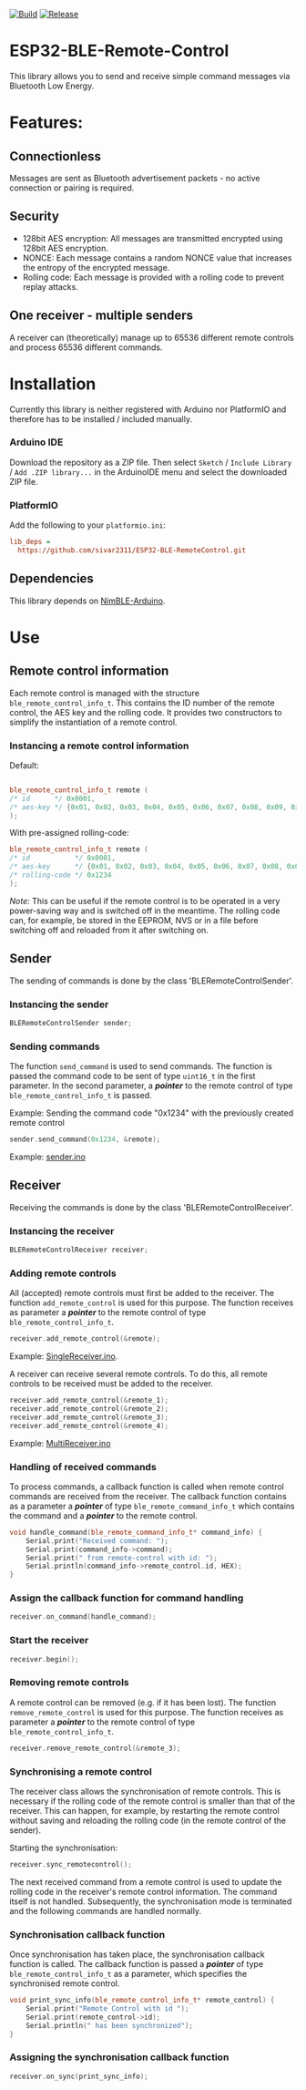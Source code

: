 [![Build](https://github.com/sivar2311/ESP32-BLE-RemoteControl/actions/workflows/build.yml/badge.svg)](https://github.com/sivar2311/ESP32-BLE-RemoteControl/actions/workflows/build.yml)
[![Release](https://img.shields.io/github/v/release/sivar2311/ESP32-BLE-RemoteControl)](https://github.com/sivar2311/ESP32-BLE-RemoteControl/releases)
# ESP32-BLE-Remote-Control

This library allows you to send and receive simple command messages via Bluetooth Low Energy.

# Features:

## Connectionless

Messages are sent as Bluetooth advertisement packets - no active connection or pairing is required.

## Security
- 128bit AES encryption: All messages are transmitted encrypted using 128bit AES encryption.
- NONCE: Each message contains a random NONCE value that increases the entropy of the encrypted message.
- Rolling code: Each message is provided with a rolling code to prevent replay attacks.

## One receiver - multiple senders
A receiver can (theoretically) manage up to 65536 different remote controls and process 65536 different commands.

# Installation

Currently this library is neither registered with Arduino nor PlatformIO and therefore has to be installed / included manually. 

### Arduino IDE

Download the repository as a ZIP file.
Then select `Sketch` / `Include Library` / `Add .ZIP library...` in the ArduinoIDE menu and select the downloaded ZIP file.

### PlatformIO

Add the following to your `platformio.ini`:
```ini
lib_deps = 
  https://github.com/sivar2311/ESP32-BLE-RemoteControl.git
``` 

## Dependencies

This library depends on [NimBLE-Arduino](https://github.com/h2zero/NimBLE-Arduino).

# Use

## Remote control information

Each remote control is managed with the structure `ble_remote_control_info_t`.
This contains the ID number of the remote control, the AES key and the rolling code.
It provides two constructors to simplify the instantiation of a remote control.

### Instancing a remote control information

Default:

```C++

ble_remote_control_info_t remote (
/* id      */ 0x0001,                                                                                       
/* aes-key */ {0x01, 0x02, 0x03, 0x04, 0x05, 0x06, 0x07, 0x08, 0x09, 0x00A, 0x00B, 0x0C, 0x0D, 0x0E, 0x0F}  
);
```

With pre-assigned rolling-code:

```C++
ble_remote_control_info_t remote (
/* id           */ 0x0001,                                                                                       
/* aes-key      */ {0x01, 0x02, 0x03, 0x04, 0x05, 0x06, 0x07, 0x08, 0x09, 0x00A, 0x00B, 0x0C, 0x0D, 0x0E, 0x0F}, 
/* rolling-code */ 0x1234
);
```

*Note:*
This can be useful if the remote control is to be operated in a very power-saving way and is switched off in the meantime. 
The rolling code can, for example, be stored in the EEPROM, NVS or in a file before switching off and reloaded from it after switching on.

## Sender

The sending of commands is done by the class 'BLERemoteControlSender'.

### Instancing the sender

```C++
BLERemoteControlSender sender;
```

### Sending commands

The function `send_command` is used to send commands.
The function is passed the command code to be sent of type `uint16_t` in the first parameter.
In the second parameter, a ***pointer*** to the remote control of type `ble_remote_control_info_t` is passed.

Example: Sending the command code "0x1234" with the previously created remote control

```C++
sender.send_command(0x1234, &remote);
```

Example: [sender.ino](/examples/transmitter/transmitter.ino)

## Receiver

Receiving the commands is done by the class 'BLERemoteControlReceiver'.

### Instancing the receiver

```C++
BLERemoteControlReceiver receiver;
```

### Adding remote controls

All (accepted) remote controls must first be added to the receiver.
The function `add_remote_control` is used for this purpose. 
The function receives as parameter a ***pointer*** to the remote control of type `ble_remote_control_info_t`.

```C++
receiver.add_remote_control(&remote);
```

Example: [SingleReceiver.ino](/examples/Receiver/SingleReceiver/SingleReceiver.ino).

A receiver can receive several remote controls. 
To do this, all remote controls to be received must be added to the receiver.

```C++
receiver.add_remote_control(&remote_1);
receiver.add_remote_control(&remote_2);
receiver.add_remote_control(&remote_3);
receiver.add_remote_control(&remote_4);
```

Example: [MultiReceiver.ino](/examples/Receiver/MultiReceiver/MultiReceiver.ino)


### Handling of received commands

To process commands, a callback function is called when remote control commands are received from the receiver.
The callback function contains as a parameter a ***pointer*** of type `ble_remote_command_info_t` which contains the command and a ***pointer*** to the remote control.

```C++
void handle_command(ble_remote_command_info_t* command_info) {
    Serial.print("Received command: ");
    Serial.print(command_info->command);
    Serial.print(" from remote-control with id: ");
    Serial.println(command_info->remote_control.id, HEX);
}
```

### Assign the callback function for command handling

```C++
receiver.on_command(handle_command);
```

### Start the receiver

```C++
receiver.begin();
```

### Removing remote controls

A remote control can be removed (e.g. if it has been lost).
The function `remove_remote_control` is used for this purpose.
The function receives as parameter a ***pointer*** to the remote control of type `ble_remote_control_info_t`.

```C++
receiver.remove_remote_control(&remote_3);
```

### Synchronising a remote control

The receiver class allows the synchronisation of remote controls. This is necessary if the rolling code of the remote control is smaller than that of the receiver. This can happen, for example, by restarting the remote control without saving and reloading the rolling code (in the remote control of the sender).

Starting the synchronisation:
```C++
receiver.sync_remotecontrol();
```
The next received command from a remote control is used to update the rolling code in the receiver's remote control information. The command itself is not handled. Subsequently, the synchronisation mode is terminated and the following commands are handled normally.


### Synchronisation callback function
Once synchronisation has taken place, the synchronisation callback function is called.
The callback function is passed a ***pointer*** of type `ble_remote_control_info_t` as a parameter, which specifies the synchronised remote control.

```C++
void print_sync_info(ble_remote_control_info_t* remote_control) {
    Serial.print("Remote Control with id ");
    Serial.print(remote_control->id);
    Serial.println(" has been synchronized");
}
```

### Assigning the synchronisation callback function

```C++
receiver.on_sync(print_sync_info);
```